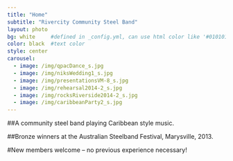 ```yaml
---
title: "Home"
subtitle: "Rivercity Community Steel Band"
layout: photo
bg: white     #defined in _config.yml, can use html color like '#010101'
color: black  #text color
style: center
carousel:
  - image: /img/qpacDance_s.jpg
  - image: /img/niksWedding1_s.jpg
  - image: /img/presentationsVM-8_s.jpg
  - image: /img/rehearsal2014-2_s.jpg
  - image: /img/rocksRiverside2014-2_s.jpg
  - image: /img/caribbeanParty2_s.jpg
---
```

##A community steel band playing Caribbean style music. 

<div class="fb-follow" data-href="https://www.facebook.com/pages/Rivercity-Steel-Band/168384063371031?fref=ts" data-layout="standard" data-show-faces="true"></div>

<div class="container carousel center">
  <div class="flexslider">
    <ul class="slides">
        <li style="display:none">
            <img src="/img/qpacDance_s.jpg">
            <img src="/img/niksWedding1_s.jpg">
        </li>
    </ul>
  </div>
</div>

##Bronze winners at the Australian Steelband Festival, Marysville, 2013.

#New members welcome – no previous experience necessary!
